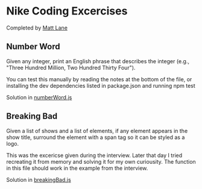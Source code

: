 # Nike Coding Excercises

Completed by <a href="mailto:matthewlane@gmail.com">Matt Lane</a>

## Number Word

Given any integer, print an English phrase that describes the integer
(e.g., "Three Hundred Million, Two Hundred Thirty Four").

You can test this manually by reading the notes at the bottom of the file, or
installing the dev dependencies listed in package.json and running
  npm test

Solution in [numberWord.js](numberWord.js)


## Breaking Bad

Given a list of shows and a list of elements, if any element appears in the show
title, surround the element with a span tag so it can be styled as a logo.

This was the excericse given during the interview. Later that day I tried
recreating it from memory and solving it for my own curiousity. The function in
this file should work in the example from the interview.

Solution in [breakingBad.js](breakingBad.js)
